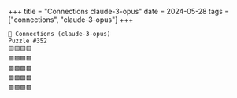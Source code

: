 +++
title = "Connections claude-3-opus"
date = 2024-05-28
tags = ["connections", "claude-3-opus"]
+++

```text
🤖 Connections (claude-3-opus) 
Puzzle #352
🟨🟨🟨🟨
🟪🟪🟦🟪
🟪🟩🟪🟪
🟩🟪🟪🟪
🟩🟪🟪🟪
```

